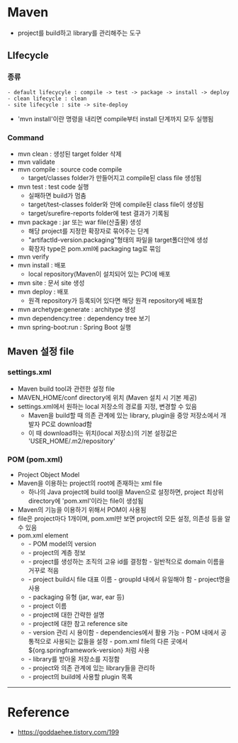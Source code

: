 # Maven

- project를 build하고 library를 관리해주는 도구

## LIfecycle

### 종류
    - default lifecycyle : compile -> test -> package -> install -> deploy
    - clean lifecycle : clean
    - site lifecycle : site -> site-deploy
- 'mvn install'이란 명령을 내리면 compile부터 install 단계까지 모두 실행됨

### Command

- mvn clean : 생성된 target folder 삭제
- mvn validate
- mvn compile : source code compile
    - target/classes folder가 만들어지고 compile된 class file 생성됨
- mvn test : test code 실행
    - 실패하면 build가 멈춤
    - target/test-classes folder와 안에 compile된 class file이 생성됨
    - target/surefire-reports folder에 test 결과가 기록됨
- mvn package : jar 또는 war file(산출물) 생성
    - 해당 project를 지정한 확장자로 묶어주는 단계
    - "artifactId-version.packaging"형태의 파일을 target폴더안에 생성
    - 확장자 type은 pom.xml에 packaging tag로 묶임
- mvn verify
- mvn install : 배포
    - local repository(Maven이 설치되어 있는 PC)에 배포
- mvn site : 문서 site 생성
- mvn deploy : 배포
    - 원격 repository가 등록되어 있다면 해당 원격 repository에 배포함
- mvn archetype:generate : architype 생성
- mvn dependency:tree : dependency tree 보기
- mvn spring-boot:run : Spring Boot 실행

## Maven 설정 file

### settings.xml

- Maven build tool과 관련한 설정 file
- MAVEN_HOME/conf directory에 위치 (Maven 설치 시 기본 제공)
- settings.xml에서 원하는 local 저장소의 경로를 지정, 변경할 수 있음
  - Maven을 build할 때 의존 관계에 있는 library, plugin을 중앙 저장소에서 개발자 PC로 download함
  - 이 때 download하는 위치(local 저장소)의 기본 설정값은 'USER_HOME/.m2/repository'

### POM (pom.xml)

- Project Object Model
- Maven을 이용하는 project의 root에 존재하는 xml file
  - 하나의 Java project에 build tool을 Maven으로 설정하면, project 최상위 directory에 'pom.xml'이라는 file이 생성됨
- Maven의 기능을 이용하기 위해서 POM이 사용됨
- file은 project마다 1개이며, pom.xml만 보면 project의 모든 설정, 의존성 등을 알 수 있음
- pom.xml element
    - <modelVersion>
        - POM model의 version
    - <parent>
        - project의 계층 정보
    - <groupId>
        - project를 생성하는 조직의 고유 id를 결정함
        - 일반적으로 domain 이름을 거꾸로 적음
    - <artifactId>
        - project build시 file 대표 이름
        - groupId 내에서 유일해야 함
        - project명을 사용
    - <packaging>
        - packaging 유형 (jar, war, ear 등)
    - <name>
        - project 이름
    - <description>
        - project에 대한 간략한 설명
    - <url>
        - project에 대한 참고 reference site
    - <properties>
        - version 관리 시 용이함
            - dependencies에서 활용 가능
        - POM 내에서 공통적으로 사용되는 값들을 설정
        - pom.xml file의 다른 곳에서 ${org.springframework-version} 처럼 사용
    - <repositories>
        - library를 받아올 저장소를 지정함
    - <dependencies>
        - project와 의존 관계에 있는 library들을 관리하
    - <build>
        - project의 build에 사용할 plugin 목록

---

# Reference

- https://goddaehee.tistory.com/199
